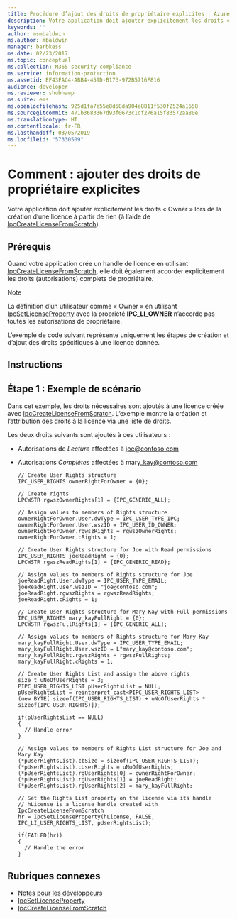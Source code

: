 ```yaml
---
title: Procédure d’ajout des droits de propriétaire explicites | Azure RMS
description: Votre application doit ajouter explicitement les droits « Propriétaire » lors de la création d’une licence à partir de rien.
keywords: ''
author: msmbaldwin
ms.author: mbaldwin
manager: barbkess
ms.date: 02/23/2017
ms.topic: conceptual
ms.collection: M365-security-compliance
ms.service: information-protection
ms.assetid: EF43FAC4-ABB4-459D-B173-972B5716F816
audience: developer
ms.reviewer: shubhamp
ms.suite: ems
ms.openlocfilehash: 925d1fa7e55e8d58da904e8811f530f2524a1658
ms.sourcegitcommit: 471b3683367d93f0673c1cf276a15f83572aa80e
ms.translationtype: HT
ms.contentlocale: fr-FR
ms.lasthandoff: 03/05/2019
ms.locfileid: "57330509"
---
```

# <a name="how-to-add-explicit-owner-rights"></a>Comment : ajouter des droits de propriétaire explicites

Votre application doit ajouter explicitement les droits « Owner » lors de la création d’une licence à partir de rien (à l’aide de [IpcCreateLicenseFromScratch](https://msdn.microsoft.com/library/hh535256.aspx)).

## <a name="prerequisites"></a>Prérequis

Quand votre application crée un handle de licence en utilisant [IpcCreateLicenseFromScratch](https://msdn.microsoft.com/library/hh535256.aspx), elle doit également accorder explicitement les droits (autorisations) complets de propriétaire.

> [!NOTE]
> La définition d’un utilisateur comme « Owner » en utilisant [IpcSetLicenseProperty](https://msdn.microsoft.com/library/hh535271.aspx) avec la propriété **IPC\_LI\_OWNER** n’accorde pas toutes les autorisations de propriétaire.

L’exemple de code suivant représente uniquement les étapes de création et d’ajout des droits spécifiques à une licence donnée.

## <a name="instructions"></a>Instructions
 
## <a name="step-1-example-scenario"></a>Étape 1 : Exemple de scénario

Dans cet exemple, les droits nécessaires sont ajoutés à une licence créée avec [IpcCreateLicenseFromScratch](https://msdn.microsoft.com/library/hh535256.aspx). L’exemple montre la création et l’attribution des droits à la licence via une liste de droits.

Les deux droits suivants sont ajoutés à ces utilisateurs :

- Autorisations de *Lecture* affectées à joe@contoso.com
- Autorisations *Complètes* affectées à mary\_kay@contoso.com

      // Create User Rights structure
      IPC_USER_RIGHTS ownerRightForOwner = {0};

      // Create rights
      LPCWSTR rgwszOwnerRights[1] = {IPC_GENERIC_ALL};

      // Assign values to members of Rights structure
      ownerRightForOwner.User.dwType = IPC_USER_TYPE_IPC;
      ownerRightForOwner.User.wszID = IPC_USER_ID_OWNER;
      ownerRightForOwner.rgwszRights = rgwszOwnerRights;
      ownerRightForOwner.cRights = 1;

      // Create User Rights structure for Joe with Read permissions
      IPC_USER_RIGHTS joeReadRight = {0};
      LPCWSTR rgwszReadRights[1] = {IPC_GENERIC_READ};

      // Assign values to members of Rights structure for Joe
      joeReadRight.User.dwType = IPC_USER_TYPE_EMAIL;
      joeReadRight.User.wszID = "joe@contoso.com";
      joeReadRight.rgwszRights = rgwszReadRights;
      joeReadRight.cRights = 1;

      // Create User Rights structure for Mary Kay with Full permissions
      IPC_USER_RIGHTS mary_kayFullRight = {0};
      LPCWSTR rgwszFullRights[1] = {IPC_GENERIC_ALL};

      // Assign values to members of Rights structure for Mary Kay
      mary_kayFullRight.User.dwType = IPC_USER_TYPE_EMAIL;
      mary_kayFullRight.User.wszID = L"mary_kay@contoso.com";
      mary_kayFullRight.rgwszRights = rgwszFullRights;
      mary_kayFullRight.cRights = 1;

      // Create User Rights List and assign the above rights
      size_t uNoOfUserRights = 3;
      PIPC_USER_RIGHTS_LIST pUserRightsList = NULL;
      pUserRightsList = reinterpret_cast<PIPC_USER_RIGHTS_LIST>
      (new BYTE[ sizeof(IPC_USER_RIGHTS_LIST) + uNoOfUserRights * sizeof(IPC_USER_RIGHTS)]);

      if(pUserRightsList == NULL)
      {
        // Handle error
      }

      // Assign values to members of Rights List structure for Joe and Mary Kay
      (*pUserRightsList).cbSize = sizeof(IPC_USER_RIGHTS_LIST);
      (*pUserRightsList).cUserRights = uNoOfUserRights;
      (*pUserRightsList).rgUserRights[0] = ownerRightForOwner;
      (*pUserRightsList).rgUserRights[1] = joeReadRight;
      (*pUserRightsList).rgUserRights[2] = mary_kayFullRight;

      // Set the Rights List property on the license via its handle
      // hLicense is a license handle created with IpcCreateLicenseFromScratch
      hr = IpcSetLicenseProperty(hLicense, FALSE, IPC_LI_USER_RIGHTS_LIST, pUserRightsList);

      if(FAILED(hr))
      {
        // Handle the error
      }



## <a name="related-topics"></a>Rubriques connexes

- [Notes pour les développeurs](developer-notes.md)
- [IpcSetLicenseProperty](https://msdn.microsoft.com/library/hh535271.aspx)
- [IpcCreateLicenseFromScratch](https://msdn.microsoft.com/library/hh535256.aspx)
